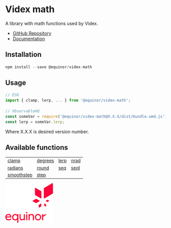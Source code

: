 # Videx math

A library with math functions used by Videx.

- [GitHub Repository](https://github.com/equinor/videx-math)
- [Documentation](https://equinor.github.io/videx-math)

## Installation
```js
npm install --save @equinor/videx-math
```

## Usage

```js
// ES6
import { clamp, lerp, ... } from '@equinor/videx-math';

// ObservableHQ
const someVar = require('@equinor/videx-math@X.X.X/dist/bundle.umd.js');
const lerp = someVar.lerp;
```
Where X.X.X is desired version number.

## Available functions

<table style="width:auto;">
  <tr>
    <td><a href="https://equinor.github.io/videx-math/global.html#clamp">clamp</a></td>
    <td><a href="https://equinor.github.io/videx-math/global.html#degrees">degrees</a></td>
    <td><a href="https://equinor.github.io/videx-math/global.html#lerp">lerp</a></td>
    <td><a href="https://equinor.github.io/videx-math/global.html#nrad">nrad</a></td>
  </tr>
  <tr>
    <td><a href="https://equinor.github.io/videx-math/global.html#radians">radians</a></td>
    <td><a href="https://equinor.github.io/videx-math/global.html#round">round</a></td>
    <td><a href="https://equinor.github.io/videx-math/global.html#seq">seq</a></td>
    <td><a href="https://equinor.github.io/videx-math/global.html#seqI">seqI</a></td>
  </tr>
  <tr>
    <td><a href="https://equinor.github.io/videx-math/global.html#smoothstep">smoothstep</a></td>
    <td><a href="https://equinor.github.io/videx-math/global.html#step">step</a></td>
  </tr>
</table>

![Equinor Logo](images/equinor-logo.png)
